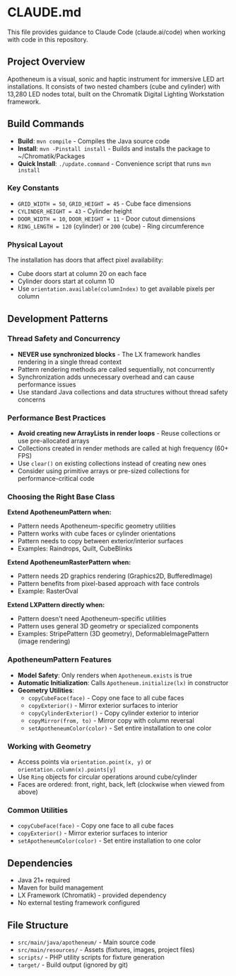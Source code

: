 # CLAUDE.md

This file provides guidance to Claude Code (claude.ai/code) when working with code in this repository.

## Project Overview

Apotheneum is a visual, sonic and haptic instrument for immersive LED art installations. It consists of two nested chambers (cube and cylinder) with 13,280 LED nodes total, built on the Chromatik Digital Lighting Workstation framework.

## Build Commands

- **Build**: `mvn compile` - Compiles the Java source code
- **Install**: `mvn -Pinstall install` - Builds and installs the package to ~/Chromatik/Packages
- **Quick Install**: `./update.command` - Convenience script that runs `mvn install`

### Key Constants

- `GRID_WIDTH = 50`, `GRID_HEIGHT = 45` - Cube face dimensions
- `CYLINDER_HEIGHT = 43` - Cylinder height
- `DOOR_WIDTH = 10`, `DOOR_HEIGHT = 11` - Door cutout dimensions
- `RING_LENGTH = 120` (cylinder) or `200` (cube) - Ring circumference

### Physical Layout

The installation has doors that affect pixel availability:
- Cube doors start at column 20 on each face
- Cylinder doors start at column 10
- Use `orientation.available(columnIndex)` to get available pixels per column

## Development Patterns

### Thread Safety and Concurrency

- **NEVER use synchronized blocks** - The LX framework handles rendering in a single thread context
- Pattern rendering methods are called sequentially, not concurrently
- Synchronization adds unnecessary overhead and can cause performance issues
- Use standard Java collections and data structures without thread safety concerns

### Performance Best Practices

- **Avoid creating new ArrayLists in render loops** - Reuse collections or use pre-allocated arrays
- Collections created in render methods are called at high frequency (60+ FPS)
- Use `clear()` on existing collections instead of creating new ones
- Consider using primitive arrays or pre-sized collections for performance-critical code

### Choosing the Right Base Class

**Extend ApotheneumPattern when:**
- Pattern needs Apotheneum-specific geometry utilities
- Pattern works with cube faces or cylinder orientations
- Pattern needs to copy between exterior/interior surfaces
- Examples: Raindrops, Quilt, CubeBlinks

**Extend ApotheneumRasterPattern when:**
- Pattern needs 2D graphics rendering (Graphics2D, BufferedImage)
- Pattern benefits from pixel-based approach with face controls
- Example: RasterOval

**Extend LXPattern directly when:**
- Pattern doesn't need Apotheneum-specific utilities
- Pattern uses general 3D geometry or specialized components
- Examples: StripePattern (3D geometry), DeformableImagePattern (image rendering)

### ApotheneumPattern Features

- **Model Safety**: Only renders when `Apotheneum.exists` is true
- **Automatic Initialization**: Calls `Apotheneum.initialize(lx)` in constructor
- **Geometry Utilities**: 
  - `copyCubeFace(face)` - Copy one face to all cube faces
  - `copyExterior()` - Mirror exterior surfaces to interior
  - `copyCylinderExterior()` - Copy cylinder exterior to interior
  - `copyMirror(from, to)` - Mirror copy with column reversal
  - `setApotheneumColor(color)` - Set entire installation to one color

### Working with Geometry

- Access points via `orientation.point(x, y)` or `orientation.column(x).points[y]`
- Use `Ring` objects for circular operations around cube/cylinder
- Faces are ordered: front, right, back, left (clockwise when viewed from above)

### Common Utilities

- `copyCubeFace(face)` - Copy one face to all cube faces
- `copyExterior()` - Mirror exterior surfaces to interior
- `setApotheneumColor(color)` - Set entire installation to one color

## Dependencies

- Java 21+ required
- Maven for build management
- LX Framework (Chromatik) - provided dependency
- No external testing framework configured

## File Structure

- `src/main/java/apotheneum/` - Main source code
- `src/main/resources/` - Assets (fixtures, images, project files)
- `scripts/` - PHP utility scripts for fixture generation
- `target/` - Build output (ignored by git)